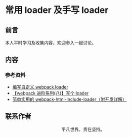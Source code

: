 # 常用 loader 及手写 loader

## 前言

本人平时学习及收集内容，欢迎参入一起讨论。

## 内容

### 参考资料

- [编写自定义 webpack loader](https://github.com/jerryOnlyZRJ/webpack-loader/blob/master/docs/webpack-loader.md)
- [【webpack 进阶系列(八)】写个 loader](https://github.com/amandakelake/blog/issues/90)
- [简单实用的 webpack-html-include-loader（附开发详解）](https://mp.weixin.qq.com/s/KHXVIKXKdj4Wknbx-HaGxA)

## 联系作者

<div align="center">
    <p>
        平凡世界，贵在坚持。
    </p>
    <img :src="$withBase('/about/contact.png')" />
</div>
